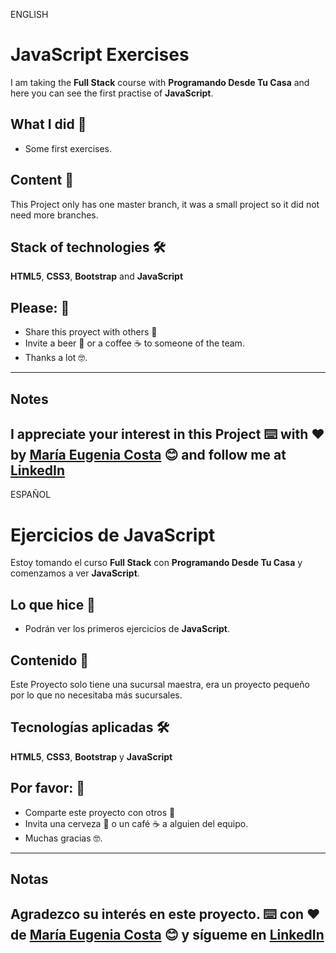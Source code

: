 ENGLISH

# JavaScript Exercises

I am taking the **Full Stack** course with **Programando Desde Tu Casa**  and here you can see the first practise of **JavaScript**.

## What I did 🚀
* Some first exercises.

## Content 🚀
This Project only has one master branch, it was a small project so it did not need more branches.

## Stack of technologies 🛠️

**HTML5**, **CSS3**, **Bootstrap** and **JavaScript**


## Please: 🎁

* Share this proyect with others 📢
* Invite a beer 🍺 or a coffee ☕  to someone of the team. 
* Thanks a lot 🤓.

---
## Notes
I appreciate your interest in this Project 
⌨️ with ❤️ by [María Eugenia Costa](https://github.com/eugenia1984) 😊 and follow me at [LinkedIn](http://www.linkedin.com/in/maríaeugeniacosta) 
---

ESPAÑOL
# Ejercicios de JavaScript

Estoy tomando el curso **Full Stack** con **Programando Desde Tu Casa** y comenzamos a ver **JavaScript**.

## Lo que hice 🚀
* Podrán ver los primeros ejercicios de **JavaScript**.

## Contenido 🚀
Este Proyecto solo tiene una sucursal maestra, era un proyecto pequeño por lo que no necesitaba más sucursales.

## Tecnologías aplicadas 🛠️

**HTML5**, **CSS3**, **Bootstrap** y **JavaScript**


## Por favor: 🎁

* Comparte este proyecto con otros 📢
* Invita una cerveza 🍺 o un café ☕ a alguien del equipo.
* Muchas gracias 🤓.

---
## Notas
Agradezco su interés en este proyecto.
⌨️ con ❤️ de [María Eugenia Costa](https://github.com/eugenia1984) 😊 y sígueme en [LinkedIn](http://www.linkedin.com/in/maríaeugeniacosta)
---